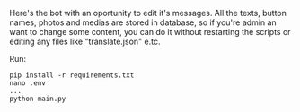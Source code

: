 Here's the bot with an oportunity to edit it's messages.
All the texts, button names, photos and medias are stored in database, so if you're admin an want to change some content, you can do it without restarting the scripts or editing any files like "translate.json" e.tc.

Run:
```
pip install -r requirements.txt
nano .env
...
python main.py
```
